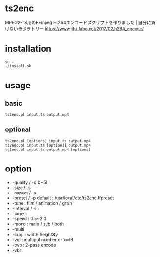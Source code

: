 # ts2enc

MPEG2-TS用のFFmpeg H.264エンコードスクリプトを作りました | 自分に負けないラボラトリー
https://www.jifu-labo.net/2017/02/h264_encode/

# installation

```
su -
./install.sh
```

# usage

## basic

```
ts2enc.pl input.ts output.mp4
```

## optional

```
ts2enc.pl [options] input.ts output.mp4
ts2enc.pl input.ts [options] output.mp4
ts2enc.pl input.ts output.mp4 [options]
```
# option
- -quality / -q 0~51
- -size / -s 
- -aspect / -s
- -preset / -p default : /usr/local/etc/ts2enc.ffpreset
- -tune : film / animation / grain
- -interval / -i : 
- -copy : 
- -speed : 0.5~2.0
- -mono : main / sub / both
- -multi
- -crop : width:height:x:y
- -vol : multipul number or xxdB
- -two : 2-pass encode
- -vbr : 
